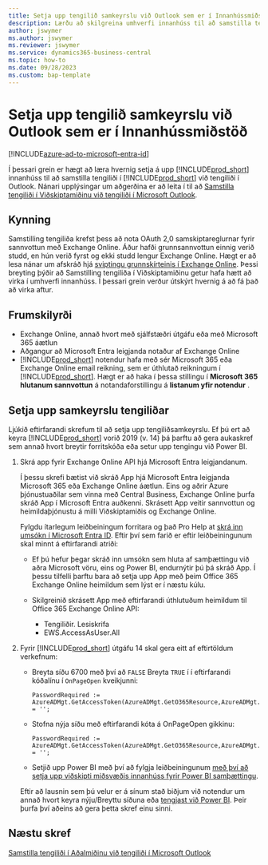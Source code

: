 ```yaml
---
title: Setja upp tengilið samkeyrslu við Outlook sem er í Innanhússmiðstöð
description: Lærðu að skilgreina umhverfi innanhúss til að samstilla tengiliði í viðskiptamiðinu og Outlook.
author: jswymer
ms.author: jswymer
ms.reviewer: jswymer
ms.service: dynamics365-business-central
ms.topic: how-to
ms.date: 09/28/2023
ms.custom: bap-template
---
```


# Setja upp tengilið samkeyrslu við Outlook sem er í Innanhússmiðstöð

[!INCLUDE[azure-ad-to-microsoft-entra-id](~/../shared-content/shared/azure-ad-to-microsoft-entra-id.md)]

Í þessari grein er hægt að læra hvernig setja á upp  [!INCLUDE[prod_short](includes/prod_short.md)]  innanhúss til að samstilla tengiliði í  [!INCLUDE[prod_short](includes/prod_short.md)]  við tengiliði í Outlook. Nánari upplýsingar um aðgerðina er að leita í til að  [Samstilla tengiliði í Viðskiptamiðinu við tengiliði í Microsoft Outlook](admin-synchronize-outlook-contacts.md).

## Kynning

Samstilling tengiliða krefst þess að nota OAuth 2,0 samskiptareglurnar fyrir sannvottun með Exchange Online. Áður hafði grunnsannvottun einnig verið studd, en hún verið fyrst og ekki studd lengur Exchange Online. Hægt er að lesa nánar um afskráð hjá  [sviptingu grunnskírteinis í Exchange Online](/exchange/clients-and-mobile-in-exchange-online/deprecation-of-basic-authentication-exchange-online). Þessi breyting þýðir að Samstilling tengiliða í Viðskiptamiðinu getur hafa hætt að virka í umhverfi innanhúss. Í þessari grein verður útskýrt hvernig á að fá það að virka aftur.

## Frumskilyrði

- Exchange Online, annað hvort með sjálfstæðri útgáfu eða með  Microsoft 365  áætlun  
- Aðgangur að  Microsoft Entra  leigjanda notaður af Exchange Online
- [!INCLUDE[prod_short](includes/prod_short.md)] notendur hafa með sér  Microsoft 365  eða  Exchange Online  email reikning, sem er úthlutað reikningum í [!INCLUDE[prod_short](includes/prod_short.md)]. Hægt er að haka í þessa stillingu í  **Microsoft 365  hlutanum sannvottun**  á notandaforstillingu á  **listanum yfir notendur** . 

## Setja upp samkeyrslu tengiliðar

Ljúkið eftirfarandi skrefum til að setja upp tengiliðsamkeyrslu. Ef þú ert að keyra  [!INCLUDE[prod_short](includes/prod_short.md)]  vorið 2019 (v. 14) þá þarftu að gera aukaskref sem annað hvort breytir forritskóða eða setur upp tengingu við Power BI.

1. <a name="registerapp"></a> Skrá app fyrir  Exchange Online  API hjá  Microsoft Entra  leigjandanum.

   Í þessu skrefi bætist við skráð App hjá  Microsoft Entra  leigjanda  Microsoft 365  eða  Exchange Online  áætlun. Eins og aðrir Azure þjónustuaðilar sem vinna með Central Business,  Exchange Online  þurfa skráð App í  Microsoft Entra  auðkenni. Skrásett App veitir sannvottun og heimildaþjónustu á milli Viðskiptamiðis og Exchange Online.

   Fylgdu ítarlegum leiðbeiningum forritara og það Pro Help at  [skrá inn umsókn í  Microsoft Entra  ID](/dynamics365/business-central/dev-itpro/administration/register-app-azure#register-an-application-in-azure-active-directory). Eftir því sem farið er eftir leiðbeiningunum skal minnt á eftirfarandi atriði:

   - Ef þú hefur þegar skráð inn umsókn sem hluta af samþættingu við aðra Microsoft vöru, eins og  Power BI, endurnýtir þú þá skráð App. Í þessu tilfelli þarftu bara að setja upp App með þeim  Office 365 Exchange Online  heimildum sem lýst er í næstu kúlu.

   - Skilgreinið skrásett App með eftirfarandi úthlutuðum heimildum til  Office 365 Exchange Online  API:

     - Tengiliðir. Lesiskrifa
     - EWS.AccessAsUser.All

2. Fyrir  [!INCLUDE[prod_short](includes/prod_short.md)]  útgáfu 14 skal gera eitt af eftirtöldum verkefnum:

   - Breyta síðu 6700 með því að  `FALSE`  Breyta  `TRUE`  í í eftirfarandi kóðalínu í  `OnPageOpen`  kveikjunni:

     ```
     PasswordRequired := AzureADMgt.GetAccessToken(AzureADMgt.GetO365Resource,AzureADMgt.GetO365ResourceName,TRUE) = '';
     ```

   - Stofna nýja síðu með eftirfarandi kóta á OnPageOpen gikkinu:

     ```
     PasswordRequired := AzureADMgt.GetAccessToken(AzureADMgt.GetO365Resource,AzureADMgt.GetO365ResourceName,TRUE) = '';
     ```

   - Setjið upp  Power BI  með því að fylgja leiðbeiningunum  [með því að setja upp viðskipti miðsvæðis innanhúss fyrir  Power BI  samþættingu](admin-powerbi-setup.md#setup).

   Eftir að lausnin sem þú velur er á sínum stað biðjum við notendur um annað hvort keyra nýju/Breyttu síðuna eða  [tengjast við Power BI](across-working-with-powerbi.md#connect). Þeir þurfa því aðeins að gera þetta skref einu sinni.

## Næstu skref

[Samstilla tengiliði í Aðalmiðinu við tengiliði í Microsoft Outlook](admin-synchronize-outlook-contacts.md)  
